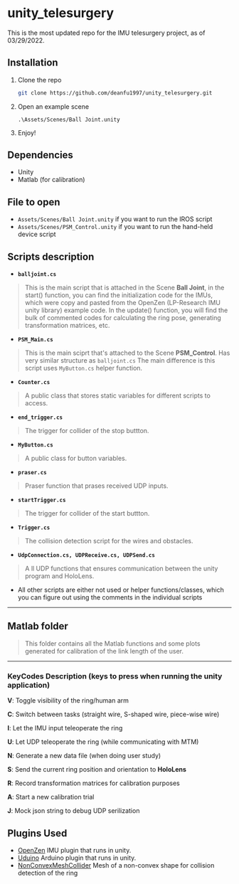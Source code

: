# unity_telesurgery
This is the most updated repo for the IMU telesurgery project, as of 03/29/2022. 

## Installation

1. Clone the repo
   ```sh
   git clone https://github.com/deanfu1997/unity_telesurgery.git
   ```
2. Open an example scene
   ```
   .\Assets/Scenes/Ball Joint.unity
   ```
3. Enjoy!
## Dependencies
* Unity 
* Matlab (for calibration)

## File to open
* `Assets/Scenes/Ball Joint.unity` if you want to run the IROS script
* `Assets/Scenes/PSM_Control.unity` if you want to run the hand-held device script

## Scripts description
* **`balljoint.cs`**

>This is the main script that is attached in the Scene **Ball Joint**, in the start() function, you can find the initialization code for the IMUs, which were copy and pasted from the OpenZen (LP-Research IMU unity library) example code. In the update() function, you will find the bulk of commented codes for calculating the ring pose, generating transformation matrices, etc. 

* **`PSM_Main.cs`**

> This is the main sciprt that's attached to the Scene **PSM_Control**. Has very similar structure as `balljoint.cs` The main difference is this script uses `MyButton.cs` helper function.

* **`Counter.cs`**
>A public class that stores static variables for different scripts to access.

* **`end_trigger.cs`**
>The trigger for collider of the stop buttton.


* **`MyButton.cs`**
>A public class for button variables. 

* **`praser.cs`**
>Praser function that prases received UDP inputs.

* **`startTrigger.cs`**
>The trigger for collider of the start buttton.

* **`Trigger.cs`**
>The collision detection script for the wires and obstacles.

* **`UdpConnection.cs, UDPReceive.cs, UDPSend.cs`**
>A ll UDP functions that ensures communication between the unity program and HoloLens.

* All other scripts are either not used or helper functions/classes, which you can figure out using the comments in the individual scripts

---
## Matlab folder
> This folder contains all the Matlab functions and some plots generated for calibration of the link length of the user. 
---
### KeyCodes Description (keys to press when running the unity application)

**V**: Toggle visibility of the ring/human arm

**C**: Switch between tasks (straight wire, S-shaped wire, piece-wise wire)

**I**: Let the IMU input teleoperate the ring

**U**: Let UDP teleoperate the ring (while communicating with MTM)

**N**: Generate a new data file (when doing user study)

**S**: Send the current ring position and orientation to **HoloLens**

**R**: Record transformation matrices for calibration purposes

**A**: Start a new calibration trial

**J**: Mock json string to debug UDP serilization

## Plugins Used

* [OpenZen](https://bitbucket.org/lpresearch/openzen/src/master/) IMU plugin that runs in unity.
* [Uduino](https://marcteyssier.com/uduino/) Arduino plugin that runs in unity.
* [NonConvexMeshCollider](https://assetstore.unity.com/packages/tools/physics/non-convex-mesh-collider-84867) Mesh of a non-convex shape for collision detection of the ring


